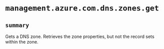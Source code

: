 # `management.azure.com.dns.zones.get`

## `summary`
Gets a DNS zone. Retrieves the zone properties, but not the record sets within the zone.


